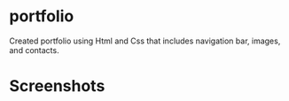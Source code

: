 # portfolio

Created portfolio using Html and Css that includes navigation bar, images, and contacts. 

# Screenshots
